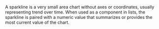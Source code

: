 <div>
  <p>
    A sparkline is a very small area chart without axes or coordinates, usually representing trend over time.
    When used as a component in lists, the sparkline is paired with a numeric value that summarizes or
    provides the most current value of the chart.
  </p>
</div>
